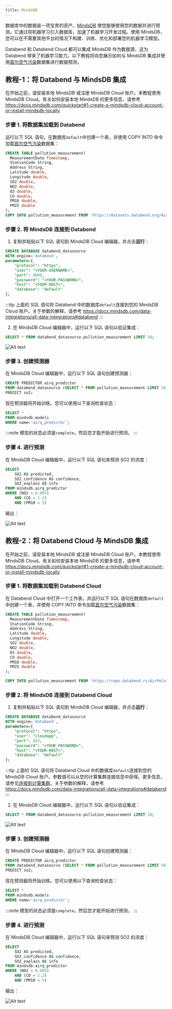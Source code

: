 ```yaml
---
title: MindsDB
---
```


数据库中的数据是一项宝贵的资产。[MindsDB](https://mindsdb.com/) 使您能够使用您的数据并进行预测。它通过将机器学习引入数据库，加速了机器学习开发过程。使用 MindsDB，您可以在不需要其他平台的情况下构建、训练、优化和部署您的机器学习模型。

Databend 和 Databend Cloud 都可以集成 MindsDB 作为数据源，这为 Databend 带来了机器学习能力。以下教程将向您展示如何与 MindsDB 集成并使用[首尔空气污染](https://www.kaggle.com/datasets/bappekim/air-pollution-in-seoul)数据集进行数据预测。

## 教程-1：将 Databend 与 MindsDB 集成

在开始之前，请安装本地 MindsDB 或注册 MindsDB Cloud 账户。本教程使用 MindsDB Cloud。有关如何安装本地 MindsDB 的更多信息，请参考 https://docs.mindsdb.com/quickstart#1-create-a-mindsdb-cloud-account-or-install-mindsdb-locally

### 步骤 1. 将数据集加载到 Databend

运行以下 SQL 语句，在数据库`default`中创建一个表，并使用 COPY INTO 命令加载[首尔空气污染](https://www.kaggle.com/datasets/bappekim/air-pollution-in-seoul)数据集：

```sql
CREATE TABLE pollution_measurement(
  MeasurementDate Timestamp,
  StationCode String,
  Address String,
  Latitude double,
  Longitude double,
  SO2 double,
  NO2 double,
  O3 double,
  CO double,
  PM10 double,
  PM25 double
);
COPY INTO pollution_measurement FROM 'https://datasets.databend.org/AirPolutionSeoul/Measurement_summary.csv' file_format=(type='CSV' skip_header=1);
```

### 步骤 2. 将 MindsDB 连接到 Databend

1. 复制并粘贴以下 SQL 语句到 MindsDB Cloud 编辑器，并点击**运行**：

```sql
CREATE DATABASE databend_datasource
WITH engine='databend',
parameters={
    "protocol": "https",
    "user": "<YOUR-USERNAME>",
    "port": 8000,
    "password": "<YOUR-PASSWORD>",
    "host": "<YOUR-HOST>",
    "database": "default"
};
```

:::tip
上面的 SQL 语句将 Databend 中的数据库`default`连接到您的 MindsDB Cloud 账户。关于参数的解释，请参考 https://docs.mindsdb.com/data-integrations/all-data-integrations#databend
:::

2. 在 MindsDB Cloud 编辑器中，运行以下 SQL 语句以验证集成：

```sql
SELECT * FROM databend_datasource.pollution_measurement LIMIT 10;
```

![Alt text](@site/docs/public/img/integration/mindsdb-verify.png)

### 步骤 3. 创建预测器

在 MindsDB Cloud 编辑器中，运行以下 SQL 语句创建预测器：

```sql
CREATE PREDICTOR airq_predictor
FROM databend_datasource (SELECT * FROM pollution_measurement LIMIT 50)
PREDICT so2;
```

现在预测器将开始训练。您可以使用以下查询检查状态：

```sql
SELECT *
FROM mindsdb.models
WHERE name='airq_predictor';
```

:::note
模型的状态必须是`complete`，然后您才能开始进行预测。
:::

### 步骤 4. 进行预测

在 MindsDB Cloud 编辑器中，运行以下 SQL 语句来预测 SO2 的浓度：

```sql
SELECT
    SO2 AS predicted,
    SO2_confidence AS confidence,
    SO2_explain AS info
FROM mindsdb.airq_predictor
WHERE (NO2 = 0.005)
    AND (CO = 1.2)
    AND (PM10 = 5)
```

输出：

![Alt text](@site/docs/public/img/integration/mindsdb-predict.png)

## 教程-2：将 Databend Cloud 与 MindsDB 集成

在开始之前，请安装本地 MindsDB 或注册 MindsDB Cloud 账户。本教程使用 MindsDB Cloud。有关如何安装本地 MindsDB 的更多信息，请参考 https://docs.mindsdb.com/quickstart#1-create-a-mindsdb-cloud-account-or-install-mindsdb-locally

### 步骤 1. 将数据集加载到 Databend Cloud

在 Databend Cloud 中打开一个工作表，并运行以下 SQL 语句在数据库`default`中创建一个表，并使用 COPY INTO 命令加载[首尔空气污染](https://www.kaggle.com/datasets/bappekim/air-pollution-in-seoul)数据集：

```sql
CREATE TABLE pollution_measurement(
  MeasurementDate Timestamp,
  StationCode String,
  Address String,
  Latitude double,
  Longitude double,
  SO2 double,
  NO2 double,
  O3 double,
  CO double,
  PM10 double,
  PM25 double
);

COPY INTO pollution_measurement FROM 'https://repo.databend.rs/AirPolutionSeoul/Measurement_summary.csv' file_format=(type='CSV' skip_header=1);
```

### 步骤 2. 将 MindsDB 连接到 Databend Cloud

1. 复制并粘贴以下 SQL 语句到 MindsDB Cloud 编辑器，并点击**运行**：

```sql
CREATE DATABASE databend_datasource
WITH engine='databend',
parameters={
    "protocol": "https",
    "user": "cloudapp",
    "port": 443,
    "password": "<YOUR-PASSWORD>",
    "host": "<YOUR-HOST>",
    "database": "default"
};
```

:::tip
上面的 SQL 语句将 Databend Cloud 中的数据库`default`连接到您的 MindsDB Cloud 账户。参数值可以从您的计算集群连接信息中获得。更多信息，请参见[连接到计算集群](/guides/cloud/using-databend-cloud/warehouses#connecting)。关于参数的解释，请参考 https://docs.mindsdb.com/data-integrations/all-data-integrations#databend
:::

2. 在 MindsDB Cloud 编辑器中，运行以下 SQL 语句以验证集成：

```sql
SELECT * FROM databend_datasource.pollution_measurement LIMIT 10;
```

![Alt text](@site/static/img/documents/BI/mindsdb-verify.png)

### 步骤 3. 创建预测器

在 MindsDB Cloud 编辑器中，运行以下 SQL 语句创建预测器：

```sql
CREATE PREDICTOR airq_predictor
FROM databend_datasource (SELECT * FROM pollution_measurement LIMIT 50)
PREDICT so2;
```

现在预测器将开始训练。您可以使用以下查询检查状态：

```sql
SELECT *
FROM mindsdb.models
WHERE name='airq_predictor';
```

:::note
模型的状态必须是`complete`，然后您才能开始进行预测。
:::

### 步骤 4. 进行预测

在 MindsDB Cloud 编辑器中，运行以下 SQL 语句来预测 SO2 的浓度：

```sql
SELECT
    SO2 AS predicted,
    SO2_confidence AS confidence,
    SO2_explain AS info
FROM mindsdb.airq_predictor
WHERE (NO2 = 0.005)
    AND (CO = 1.2)
    AND (PM10 = 5)
```

输出：

![Alt text](@site/static/img/documents/BI/mindsdb-predict.png)